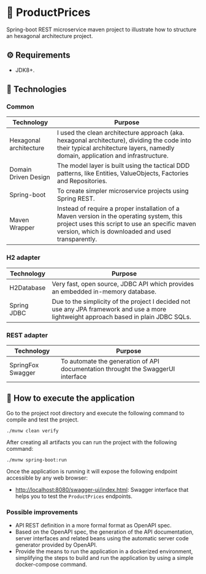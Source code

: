 # 👋 ProductPrices

Spring-boot REST microservice maven project to illustrate how to structure an hexagonal architecture project.

## ⚙️ Requirements

- JDK8+.

## 📘 Technologies

### Common

| Technology | Purpose |
| ---------- |----------|
|Hexagonal architecture| I used the clean architecture approach (aka. hexagonal architecture), dividing the code into their typical architecture layers, namedly domain, application and infrastructure. |
| Domain Driven Design | The model layer is built using the tactical DDD patterns, like Entities, ValueObjects, Factories and Repositories. |
| Spring-boot | To create simpler microservice projects using Spring REST. |
| Maven Wrapper | Instead of require a proper installation of a Maven version in the operating system, this project uses this script to use an specific maven version, which is downloaded and used transparently. |

### H2 adapter

| Technology | Purpose |
| ---------- |----------|
| H2Database | Very fast, open source, JDBC API which provides an embedded in-memory database. |
| Spring JDBC | Due to the simplicity of the project I decided not use any JPA framework and use a more lightweight approach based in plain JDBC SQLs. |

### REST adapter

| Technology | Purpose |
| ---------- |----------|
| SpringFox Swagger | To automate the generation of API documentation throught the SwaggerUI interface |

## 🚀 How to execute the application

Go to the project root directory and execute the following command to compile and test the project.

```shell
./mvnw clean verify
```

After creating all artifacts you can run the project with the following command:

```shell
./mvnw spring-boot:run
```

Once the application is running it will expose the following endpoint accessible by any web browser:

- [http://localhost:8080/swagger-ui/index.html](http://localhost:8080/swagger-ui/index.html): Swagger interface that helps you to test the `ProductPrices` endpoints.


### Possible improvements

- API REST definition in a more formal format as OpenAPI spec.
- Based on the OpenAPI spec, the generation of the API documentation, server interfaces and related beans using the automatic server code generator provided by OpenAPI.
- Provide the means to run the application in a dockerized environment, simplifying the steps to build and run the application by using a simple docker-compose command.
